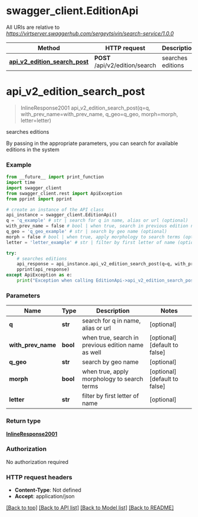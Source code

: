 # swagger_client.EditionApi

All URIs are relative to *https://virtserver.swaggerhub.com/sergeytsivin/search-service/1.0.0*

Method | HTTP request | Description
------------- | ------------- | -------------
[**api_v2_edition_search_post**](EditionApi.md#api_v2_edition_search_post) | **POST** /api/v2/edition/search | searches editions


# **api_v2_edition_search_post**
> InlineResponse2001 api_v2_edition_search_post(q=q, with_prev_name=with_prev_name, q_geo=q_geo, morph=morph, letter=letter)

searches editions

By passing in the appropriate parameters, you can search for available editions in the system 

### Example
```python
from __future__ import print_function
import time
import swagger_client
from swagger_client.rest import ApiException
from pprint import pprint

# create an instance of the API class
api_instance = swagger_client.EditionApi()
q = 'q_example' # str | search for q in name, alias or url (optional)
with_prev_name = false # bool | when true, search in previous edition name as well (optional) (default to false)
q_geo = 'q_geo_example' # str | search by geo name (optional)
morph = false # bool | when true, apply morphology to search terms (optional) (default to false)
letter = 'letter_example' # str | filter by first letter of name (optional)

try:
    # searches editions
    api_response = api_instance.api_v2_edition_search_post(q=q, with_prev_name=with_prev_name, q_geo=q_geo, morph=morph, letter=letter)
    pprint(api_response)
except ApiException as e:
    print("Exception when calling EditionApi->api_v2_edition_search_post: %s\n" % e)
```

### Parameters

Name | Type | Description  | Notes
------------- | ------------- | ------------- | -------------
 **q** | **str**| search for q in name, alias or url | [optional] 
 **with_prev_name** | **bool**| when true, search in previous edition name as well | [optional] [default to false]
 **q_geo** | **str**| search by geo name | [optional] 
 **morph** | **bool**| when true, apply morphology to search terms | [optional] [default to false]
 **letter** | **str**| filter by first letter of name | [optional] 

### Return type

[**InlineResponse2001**](InlineResponse2001.md)

### Authorization

No authorization required

### HTTP request headers

 - **Content-Type**: Not defined
 - **Accept**: application/json

[[Back to top]](#) [[Back to API list]](../README.md#documentation-for-api-endpoints) [[Back to Model list]](../README.md#documentation-for-models) [[Back to README]](../README.md)

